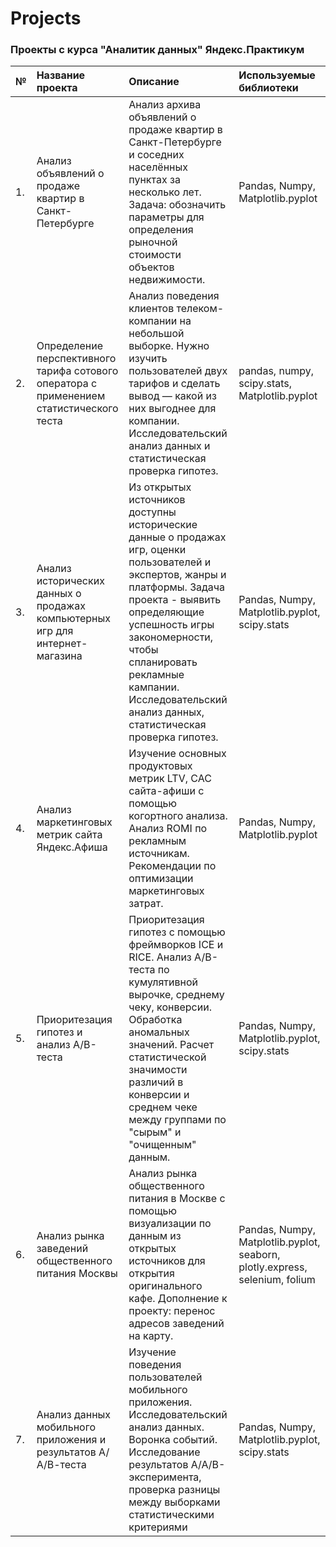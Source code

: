 # Projects

### Проекты с курса "Аналитик данных" Яндекс.Практикум

|№ | Название проекта                                                                         |Описание  |Используемые библиотеки  |
|--| :----------------------------------------------------------------------------------------|:-------- |:------------------------|
|1.| Анализ объявлений о продаже квартир в Санкт-Петербурге |Анализ архива объявлений о продаже квартир в Санкт-Петербурге и соседних населённых пунктах за несколько лет. Задача: обозначить параметры для определения рыночной стоимости объектов недвижимости. |Pandas, Numpy, Matplotlib.pyplot|
|2.| Определение перспективного тарифа сотового оператора с применением статистического теста | Анализ поведения клиентов телеком-компании на небольшой выборке. Нужно изучить пользователей двух тарифов и сделать вывод — какой из них выгоднее для компании. Исследовательский анализ данных и статистическая проверка гипотез. |pandas, numpy, scipy.stats, Matplotlib.pyplot|
|3.| Анализ исторических данных о продажах компьютерных игр для интернет-магазина|Из открытых источников доступны исторические данные о продажах игр, оценки пользователей и экспертов, жанры и платформы. Задача проекта - выявить определяющие успешность игры закономерности, чтобы спланировать рекламные кампании. Исследовательский анализ данных, статистическая проверка гипотез. |Pandas, Numpy, Matplotlib.pyplot, scipy.stats|
|4.| Анализ маркетинговых метрик сайта Яндекс.Афиша | Изучение основных продуктовых метрик LTV, CAC сайта-афиши с помощью когортного анализа. Анализ ROMI по рекламным источникам. Рекомендации по оптимизации маркетинговых затрат.|Pandas, Numpy, Matplotlib.pyplot|
|5.| Приоритезация гипотез и анализ А/В-теста|Приоритезация гипотез с помощью фреймворков ICE и RICE. Анализ A/B-теста по кумулятивной вырочке, среднему чеку, конверсии. Обработка аномальных значений. Расчет статистической значимости различий в конверсии и среднем чеке между группами по "сырым" и "очищенным" данным. |Pandas, Numpy, Matplotlib.pyplot, scipy.stats|
|6.| Анализ рынка заведений общественного питания Москвы |Анализ рынка общественного питания в Москве с помощью визуализации по данным из открытых источников для открытия оригинального кафе. Дополнение к проекту: перенос адресов заведений на карту.|Pandas, Numpy, Matplotlib.pyplot, seaborn, plotly.express, selenium, folium|
|7.| Анализ данных мобильного приложения и результатов А/А/В-теста |Изучение поведения пользователей мобильного приложения. Исследовательский анализ данных. Воронка событий. Исследование результатов A/A/B-эксперимента, проверка разницы между выборками статистическими критериями |Pandas, Numpy, Matplotlib.pyplot, scipy.stats |


